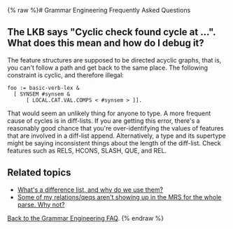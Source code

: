 {% raw %}# Grammar Engineering Frequently Asked Questions

## The LKB says "Cyclic check found cycle at ...". What does this mean and how do I debug it?

The feature structures are supposed to be directed acyclic graphs, that
is, you can't follow a path and get back to the same place. The
following constraint is cyclic, and therefore illegal:

    foo := basic-verb-lex &
      [ SYNSEM #synsem & 
          [ LOCAL.CAT.VAL.COMPS < #synsem > ]].

That would seem an unlikely thing for anyone to type. A more frequent
cause of cycles is in diff-lists. If you are getting this error, there's
a reasonably good chance that you're over-identifying the values of
features that are involved in a diff-list append. Alternatively, a type
and its supertype might be saying inconsistent things about the length
of the diff-list. Check features such as RELS, HCONS, SLASH, QUE, and
REL.

## Related topics

- [What's a difference list, and why do we use them?](https://delph-in.github.io/docs/matrix/GeFaqDiffList)
- [Some of my relations/qeqs aren't showing up in the MRS for the
whole parse. Why not?](https://delph-in.github.io/docs/matrix/GeFaqMissingRels)

[Back to the Grammar Engineering FAQ](/GrammarEngineeringFaq).
<update date omitted for speed>{% endraw %}